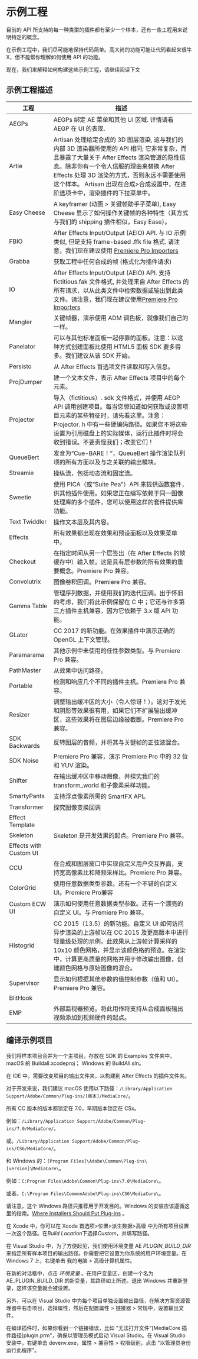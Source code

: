 # 示例工程

目前的 API 所支持的每一种类型的插件都有至少一个样本，还有一些工程用来说明特定的概念。

在示例工程中，我们尽可能地保持代码简单。高大尚的功能可能让代码看起来很牛 X，但不能帮你理解如何使用 API 的功能。

现在，我们来解释如何构建这些示例工程，请继续阅读下文

## 示例工程描述

| 工程                   | 描述                                                                                                                                                                                                                                                                                                                  |
| ---------------------- | --------------------------------------------------------------------------------------------------------------------------------------------------------------------------------------------------------------------------------------------------------------------------------------------------------------------- |
| AEGPs                  | AEGPs 绑定 AE 菜单和其他 UI 区域. 详情请看 AEGP 在 UI 的表现.                                                                                                                                                                                                                                                         |
| Artie                  | Artisan 处理给定合成的 3D 图层渲染, 这与我们的内部 3D 渲染器所使用的 API 相同; 它非常复杂，而且暴露了大量关于 After Effects 渲染管道的隐性信息。除非你有一个令人信服的理由来替换 After Effects 处理 3D 渲染的方式，否则永远不需要使用这个样本。 Artisan 出现在合成>合成设置中，在进阶选项卡中，渲染插件的下拉菜单中。 |
| Easy Cheese            | A keyframer (动画 > 关键帧助手子菜单), Easy Cheese 显示了如何操作关键帧的各种特性（其方式与我们的 shipping 插件相似，Easy Ease）。                                                                                                                                                                                    |
| FBIO                   | After Effects Input/Output (AEIO) API. 与 IO 示例类似, 但是支持 frame-based .ffk file 格式. 请注意，我们现在建议使用 [Premiere Pro Importers](../intro/other-integration-possibilities.html)                                                                                                                          |
| Grabba                 | 获取工程中任何合成的帧 (格式化为插件请求)                                                                                                                                                                                                                                                                             |
| IO                     | After Effects Input/Output (AEIO) API. 支持 fictitious.fak 文件格式, 并处理来自 After Effects 的所有请求，以从此类文件中检索数据或输出到此类文件。请注意，我们现在建议使用[Premiere Pro Importers](../intro/other-integration-possibilities.html)                                                                 |
| Mangler                | 关键帧器，演示使用 ADM 调色板，就像我们自己的一样。                                                                                                                                                                                                                                                 |
| Panelator              | 可以与其他标准面板一起停靠的面板。注意：以这种方式创建面板比使用 HTML5 面板 SDK 要多得多。我们建议从该 SDK 开始。                                                                                                                                                                                             |
| Persisto               | 从 After Effects 首选项文件读取和写入信息。                                                                                                                                                                                                                                                                   |
| ProjDumper             | 建一个文本文件，表示 After Effects 项目中的每个元素。                                                                                                                                                                                                                                                                 |
| Projector              | 导入（fictitious）. sdk 文件格式，并使用 AEGP API 调用创建项目。每当您想知道如何获取或设置项目元素的某些特征时，请先看这里。注意：Projector. h 中有一些硬编码路径。如果您不将这些设置为引用磁盘上的实际媒体，运行此插件时将会收到错误。不要责怪我们；改变它们！                                                       |
| QueueBert              | 发音为“Cue-BARE！”，QueueBert 操作渲染队列项的所有方面以及与之关联的输出模块。                                                                                                                                                                                                                                        |
| Streamie               | 操纵流，包括动态流和固定流。                                                                                                                                                                                                                                                                                          |
| Sweetie                | 使用 PICA（或“Suite Pea”）API 来提供函数套件，供其他插件使用。如果您正在编写依赖于同一图像处理库的多个插件，您可以使用这样的套件提供库功能。                                                                                                                                                                  |
| Text Twiddler          | 操作文本层及其内容。                                                                                                                                                                                                                                                                                                  |
| Effects                | 所有效果都出现在效果和预设面板以及效果菜单中。                                                                                                                                                                                                                                                                        |
| Checkout               | 在指定时间从另一个层签出（在 After Effects 的帧缓存中）输入帧。这是具有层参数的所有效果的重要概念。Premiere Pro 兼容。                                                                                                                                                                                                |
| Convolutrix            | 图像卷积回调。Premiere Pro 兼容。                                                                                                                                                                                                                                                                           |
| Gamma Table            | 管理序列数据，并使用我们的迭代回调。出于怀旧的考虑，我们将此示例保留在 C 中；它还与许多第三方插件主机兼容，因为它依赖于 3.x 版 API 功能。                                                                                                                                                                     |
| GLator                 | CC 2017 的新功能。在效果插件中演示正确的 OpenGL 上下文管理。                                                                                                                                                                                                                                                          |
| Paramarama             | 其他示例中未使用的任性参数类型。与 Premiere Pro 兼容。                                                                                                                                                                                                                                                            |
| PathMaster             | 从效果中访问路径。                                                                                                                                                                                                                                                                                            |
| Portable               | 检测和响应几个不同的插件主机。Premiere Pro 兼容。                                                                                                                                                                                                                                                               |
| Resizer                | 调整输出缓冲区的大小（令人惊讶！）。这对于发光和阴影等效果很有用，如果它们不扩展输出缓冲区，这些效果将在图层边缘被截断。Premiere Pro 兼容。                                                                                                                                                                   |
| SDK Backwards          | 反转图层的音频，并将其与关键帧的正弦波混合。                                                                                                                                                                                                                                                                          |
| SDK Noise              | Premiere Pro 兼容，演示 Premiere Pro 中的 32 位和 YUV 渲染。                                                                                                                                                                                                                                                          |
| Shifter                | 在输出缓冲区中移动图像，并探究我们的 transform_world 和子像素采样功能。                                                                                                                                                                                                                                               |
| SmartyPants            | 支持浮点像素所需的 SmartFX API。                                                                                                                                                                                                                                                                                  |
| Transformer            | 探究图像变换回调                                                                                                                                                                                                                                                                                                      |
| Effect Template        |                                                                                                                                                                                                                                                                                                                       |
| Skeleton               | Skeleton 是开发效果的起点。Premiere Pro 兼容。                                                                                                                                                                                                                                                                        |
| Effects with Custom UI |                                                                                                                                                                                                                                                                                                                       |
| CCU                    | 在合成和图层窗口中实现自定义用户交互界面，支持宽高像素比和降频采样比。Premiere Pro 兼容。                                                                                                                                                                                                                               |
| ColorGrid              | 使用任意数据类型参数。还有一个不错的自定义UI。Premiere Pro兼容                                                                                                                                                                                                                  |
| Custom ECW UI          | 演示如何使用任意数据类型参数。还有一个漂亮的自定义 UI。与 Premiere Pro 兼容。                                                                                                                                                                                                                                         |
| Histogrid              | CC 2015（13.5）的新功能。自定义 UI 如何访问异步渲染的上游帧以在 CC 2015 及更高版本中进行轻量级处理的示例。此效果从上游帧计算采样的 10x10 颜色网格，并显示该颜色格的预览。在渲染中，计算更高质量的网格并用于修改输出图像，创建颜色网格与原始图像的混合。                                                               |
| Supervisor             | 显示如何根据其他参数的值控制参数（值和 UI）。Premiere Pro 兼容。                                                                                                                                                                                                                                                      |
| BlitHook               |                                                                                                                                                                                                                                                                                                                       |
| EMP                    | 外部监视器预览。将此用作将支持从合成面板输出视频添加到视频硬件的起点。                                                                                                                                                                                                                                                |

## 编译示例项目

我们将样本项目合并为一个主项目，存放在 SDK 的 Examples 文件夹中。macOS 的 Buildall.xcodeproj； Windows 的 BuildAll.sln。

在 IDE 中，需要改变项目的输出文件夹，以构建到 After Effects 的插件文件夹。

对于开发来说，我们建议 macOS 使用以下路径：`/Library/Application Support/Adobe/Common/Plug-ins/[版本]/MediaCore/`。

所有 CC 版本的版本都锁定在 7.0，早期版本锁定在 CSx。

例如：`/Library/Application Support/Adobe/Common/Plug-ins/7.0/MediaCore/`。

或。`/Library/Application Support/Adobe/Common/Plug-ins/CS6/MediaCore/`。

和 Windows 的：`[Program Files]\Adobe\Common\Plug-ins\[version]\MediaCore\`。

例如：`C:Program Files\Adobe\Common\Plug-ins\7.0\MediaCore\`。

或者。`C:\Program Files\CommonAdobe\Plug-ins\CS6\MediaCore\`。

请注意，这个 Windows 路径只推荐用于开发目的。Windows 的安装应该遵循这里的指南。[Where Installers Should Put Plug-ins](Where-installers-should-put-plug-ins.html) 。

在 Xcode 中，你可以在 Xcode 首选项>位置>派生数据>高级 中为所有项目设置一次这个路径。在*Build Location*下选择*Custom*，并填写路径。

在 Visual Studio 中，为了方便起见，我们使用环境变量 AE _PLUGIN_BUILD_DIR_ 来指定所有样本项目的输出路径。你需要把它设置为你系统的用户环境变量。在 Windows 7 上，右键单击 我的电脑 > 高级计算机属性。

在新的对话框中，点击 _环境变量_ 。在用户变量区，创建一个名为 AE_PLUGIN_BUILD_DIR 的新变量，其路径如上所述。退出 Windows 并重新登录，这样该变量就会被设置。

另外，可以在 Visual Studio 中为每个项目单独设置输出路径，在解决方案资源管理器中右击项目，选择属性，然后在配置属性 > 链接器 > 常规中，设置输出文件。

在编译插件时，如果你看到一个链接错误，比如 "无法打开文件"[MediaCore 插件路径]plugin.prm"，确保以管理员模式启动 Visual Studio。在 Visual Studio 安装中，右键单击 devenv.exe，属性 > 兼容性 > 权限级别，点击 "以管理员身份运行此程序"。
